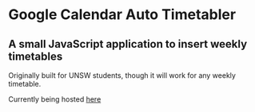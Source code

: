 # Google Calendar Auto Timetabler

## A small JavaScript application to insert weekly timetables

Originally built for UNSW students, though it will work for any weekly timetable.

Currently being hosted [here](http://jpillora.github.com//gcal-auto-timetabler/run.html)
